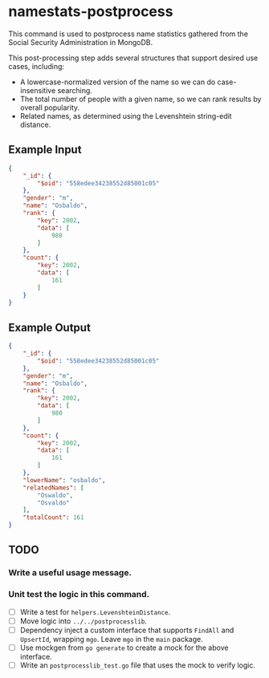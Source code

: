 # namestats-postprocess

This command is used to postprocess name statistics gathered from the Social
Security Administration in MongoDB.

This post-processing step adds several structures that support desired use
cases, including:

* A lowercase-normalized version of the name so we can do case-insensitive
  searching.
* The total number of people with a given name, so we can rank results by
  overall popularity.
* Related names, as determined using the Levenshtein string-edit distance.

## Example Input

```json
{
    "_id": {
        "$oid": "558edee34238552d85001c05"
    },
    "gender": "m",
    "name": "Osbaldo",
    "rank": {
        "key": 2002,
        "data": [
            980
        ]
    },
    "count": {
        "key": 2002,
        "data": [
            161
        ]
    }
}
```

## Example Output

```json
{
    "_id": {
        "$oid": "558edee34238552d85001c05"
    },
    "gender": "m",
    "name": "Osbaldo",
    "rank": {
        "key": 2002,
        "data": [
            980
        ]
    },
    "count": {
        "key": 2002,
        "data": [
            161
        ]
    },
    "lowerName": "osbaldo",
    "relatedNames": [
        "Oswaldo",
        "Osvaldo"
    ],
    "totalCount": 161
}
```

## TODO

### Write a useful usage message.

### Unit test the logic in this command.

- [ ] Write a test for `helpers.LevenshteinDistance`.
- [ ] Move logic into `../../postprocesslib`.
- [ ] Dependency inject a custom interface that supports `FindAll` and
      `UpsertId`, wrapping `mgo`.  Leave `mgo` in the `main` package.
- [ ] Use mockgen from `go generate` to create a mock for the above interface.
- [ ] Write an `postprocesslib_test.go` file that uses the mock to verify logic.

